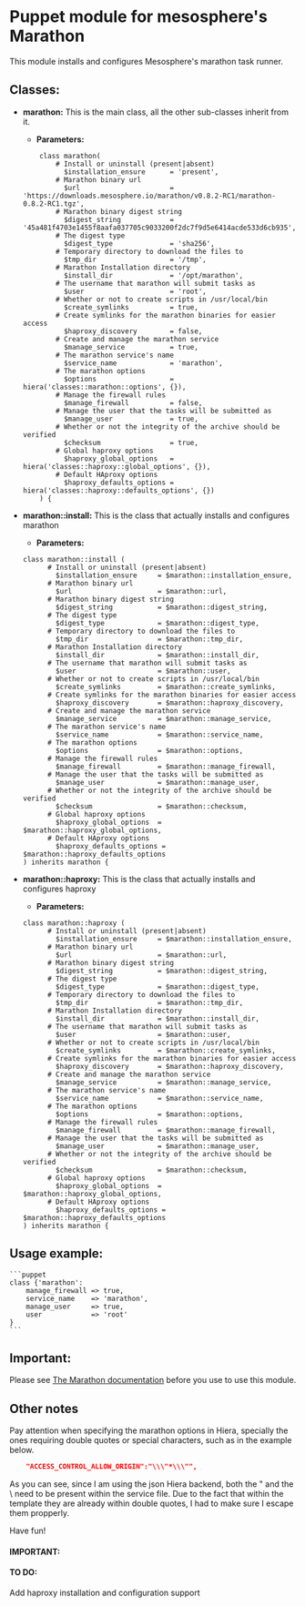 # Puppet module for mesosphere's Marathon #

This module installs and configures Mesosphere's marathon task runner.


## Classes:

* __marathon:__ This is the main class, all the other sub-classes inherit from it.
    * __Parameters:__ 
    ```puppet
        class marathon(
            # Install or uninstall (present|absent)
              $installation_ensure      = 'present',
            # Marathon binary url
              $url                      = 'https://downloads.mesosphere.io/marathon/v0.8.2-RC1/marathon-0.8.2-RC1.tgz',
            # Marathon binary digest string
              $digest_string            = '45a481f4703e1455f8aafa037705c9033200f2dc7f9d5e6414acde533d6cb935',
            # The digest type
              $digest_type              = 'sha256',
            # Temporary directory to download the files to
              $tmp_dir                  = '/tmp',
            # Marathon Installation directory
              $install_dir              = '/opt/marathon',
            # The username that marathon will submit tasks as
              $user                     = 'root',
            # Whether or not to create scripts in /usr/local/bin
              $create_symlinks          = true,
            # Create symlinks for the marathon binaries for easier access
              $haproxy_discovery        = false,
            # Create and manage the marathon service
              $manage_service           = true,
            # The marathon service's name
              $service_name             = 'marathon',
            # The marathon options
              $options                  = hiera('classes::marathon::options', {}),
            # Manage the firewall rules
              $manage_firewall          = false,
            # Manage the user that the tasks will be submitted as
              $manage_user              = true,
            # Whether or not the integrity of the archive should be verified
              $checksum                 = true,
            # Global haproxy options
              $haproxy_global_options   = hiera('classes::haproxy::global_options', {}),
            # Default HAproxy options
              $haproxy_defaults_options = hiera('classes::haproxy::defaults_options', {})
        ) {
    ```
    
* __marathon::install:__ This is the class that actually installs and configures marathon
    * __Parameters:__
    ```puppet
    class marathon::install (
          # Install or uninstall (present|absent)
            $installation_ensure     = $marathon::installation_ensure,
          # Marathon binary url
            $url                     = $marathon::url,
          # Marathon binary digest string
            $digest_string           = $marathon::digest_string,
          # The digest type
            $digest_type             = $marathon::digest_type,
          # Temporary directory to download the files to
            $tmp_dir                 = $marathon::tmp_dir,
          # Marathon Installation directory
            $install_dir             = $marathon::install_dir,
          # The username that marathon will submit tasks as
            $user                    = $marathon::user,
          # Whether or not to create scripts in /usr/local/bin
            $create_symlinks         = $marathon::create_symlinks,
          # Create symlinks for the marathon binaries for easier access
            $haproxy_discovery       = $marathon::haproxy_discovery,
          # Create and manage the marathon service
            $manage_service          = $marathon::manage_service,
          # The marathon service's name
            $service_name            = $marathon::service_name,
          # The marathon options
            $options                 = $marathon::options,
          # Manage the firewall rules
            $manage_firewall         = $marathon::manage_firewall,
          # Manage the user that the tasks will be submitted as
            $manage_user             = $marathon::manage_user,
          # Whether or not the integrity of the archive should be verified
            $checksum                = $marathon::checksum,
          # Global haproxy options
            $haproxy_global_options  = $marathon::haproxy_global_options,
          # Default HAproxy options
            $haproxy_defaults_options = $marathon::haproxy_defaults_options
    ) inherits marathon {
    ```

* __marathon::haproxy:__ This is the class that actually installs and configures haproxy
    * __Parameters:__
    ```puppet
    class marathon::haproxy (
          # Install or uninstall (present|absent)
            $installation_ensure     = $marathon::installation_ensure,
          # Marathon binary url
            $url                     = $marathon::url,
          # Marathon binary digest string
            $digest_string           = $marathon::digest_string,
          # The digest type
            $digest_type             = $marathon::digest_type,
          # Temporary directory to download the files to
            $tmp_dir                 = $marathon::tmp_dir,
          # Marathon Installation directory
            $install_dir             = $marathon::install_dir,
          # The username that marathon will submit tasks as
            $user                    = $marathon::user,
          # Whether or not to create scripts in /usr/local/bin
            $create_symlinks         = $marathon::create_symlinks,
          # Create symlinks for the marathon binaries for easier access
            $haproxy_discovery       = $marathon::haproxy_discovery,
          # Create and manage the marathon service
            $manage_service          = $marathon::manage_service,
          # The marathon service's name
            $service_name            = $marathon::service_name,
          # The marathon options
            $options                 = $marathon::options,
          # Manage the firewall rules
            $manage_firewall         = $marathon::manage_firewall,
          # Manage the user that the tasks will be submitted as
            $manage_user             = $marathon::manage_user,
          # Whether or not the integrity of the archive should be verified
            $checksum                = $marathon::checksum,
          # Global haproxy options
            $haproxy_global_options  = $marathon::haproxy_global_options,
          # Default HAproxy options
            $haproxy_defaults_options = $marathon::haproxy_defaults_options
    ) inherits marathon {
    ```
    
## Usage example:
    ```puppet
    class {'marathon':
        manage_firewall => true,
        service_name    => 'marathon',
        manage_user     => true,
        user            => 'root'
    }
    ```
## Important:
Please see [The Marathon documentation](https://mesosphere.github.io/marathon/docs/command-line-flags.html) before you use to use this module.
    
## Other notes

Pay attention when specifying the marathon options in Hiera, specially the ones requiring double quotes or special characters,
such as in the example below.
```json
    "ACCESS_CONTROL_ALLOW_ORIGIN":"\\\"*\\\"",
```

As you can see, since I am using the json Hiera backend, both the " and the \ need to be present within the service file.
Due to the fact that within the template they are already within double quotes, I had to make sure I escape them propperly.

Have fun!

#### __IMPORTANT:__

#### __TO DO:__

Add haproxy installation and configuration support
